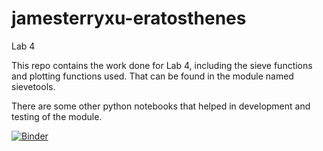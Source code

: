# jamesterryxu-eratosthenes
Lab 4

This repo contains the work done for Lab 4, including the sieve functions and plotting functions used. That can be found in the module named sievetools. 

There are some other python notebooks that helped in development and testing of the module.

[![Binder](https://mybinder.org/badge_logo.svg)](https://mybinder.org/v2/gh/UCB-stat-159-s23/jamesterryxu-eratosthenes/HEAD)
